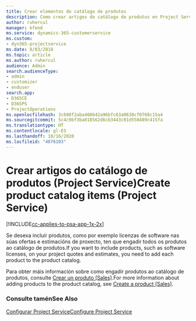 ```yaml
---
title: Crear elementos do catálogo de produtos
description: Como crear artigos do catálogo de produtos en Project Service
author: ruhercul
manager: kfend
ms.service: dynamics-365-customerservice
ms.custom:
- dyn365-projectservice
ms.date: 8/03/2018
ms.topic: article
ms.author: ruhercul
audience: Admin
search.audienceType:
- admin
- customizer
- enduser
search.app:
- D365CE
- D365PS
- ProjectOperations
ms.openlocfilehash: 3c608f2aba408642a96bfc63a0638cf0760c15a4
ms.sourcegitcommit: 5c4c9bf3ba018562d6cb3443c01d550489c415fa
ms.translationtype: HT
ms.contentlocale: gl-ES
ms.lasthandoff: 10/16/2020
ms.locfileid: "4076103"
---
```

# <a name="create-product-catalog-items-project-service"></a><span data-ttu-id="fd249-103">Crear artigos do catálogo de produtos (Project Service)</span><span class="sxs-lookup"><span data-stu-id="fd249-103">Create product catalog items (Project Service)</span></span>

[!INCLUDE[cc-applies-to-psa-app-1x-2x](../includes/cc-applies-to-psa-app-1x-2x.md)]

<span data-ttu-id="fd249-104">Se desexa incluír produtos, como por exemplo licenzas de software nas súas ofertas e estimacións de proxecto, ten que engadir todos os produtos ao catálogo de produtos.</span><span class="sxs-lookup"><span data-stu-id="fd249-104">If you want to include products, such as software licenses, on your project quotes and estimates, you need to add each product to the product catalog.</span></span>  
  
 <span data-ttu-id="fd249-105">Para obter máis información sobre como engadir produtos ao catálogo de produtos, consulte [Crear un produto (Sales)](https://docs.microsoft.com/dynamics365/sales-enterprise/create-product-sales).</span><span class="sxs-lookup"><span data-stu-id="fd249-105">For more information about adding products to the product catalog, see [Create a product (Sales)](https://docs.microsoft.com/dynamics365/sales-enterprise/create-product-sales).</span></span>  
  
### <a name="see-also"></a><span data-ttu-id="fd249-106">Consulte tamén</span><span class="sxs-lookup"><span data-stu-id="fd249-106">See Also</span></span>  
 [<span data-ttu-id="fd249-107">Configurar Project Service</span><span class="sxs-lookup"><span data-stu-id="fd249-107">Configure Project Service</span></span>](../psa/configure.md)
